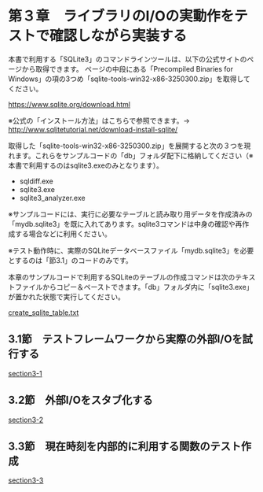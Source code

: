 # 第３章　ライブラリのI/Oの実動作をテストで確認しながら実装する


本書で利用する「SQLite3」のコマンドラインツールは、以下の公式サイトのページから取得できます。
ページの中段にある「Precompiled Binaries for Windows」の項の3つめ「sqlite-tools-win32-x86-3250300.zip」を取得してください。

https://www.sqlite.org/download.html

※公式の「インストール方法」はこちらで参照できます。→ http://www.sqlitetutorial.net/download-install-sqlite/

取得した「sqlite-tools-win32-x86-3250300.zip」を展開すると次の３つを現れます。これらをサンプルコードの「db」フォルダ配下に格納してください（※本書で利用するのはsqlite3.exeのみとなります）。

* sqldiff.exe
* sqlite3.exe
* sqlite3_analyzer.exe

※サンプルコードには、実行に必要なテーブルと読み取り用データを作成済みの「mydb.sqlite3」を既に入れてあります。sqlite3コマンドは中身の確認や再作成する場合などに利用ください。

※テスト動作時に、実際のSQLiteデータベースファイル「mydb.sqlite3」を必要とするのは「節3.1」のコードのみです。

本章のサンプルコードで利用するSQLiteのテーブルの作成コマンドは次のテキストファイルからコピー＆ペーストできます。「db」フォルダ内に「sqlite3.exe」が置かれた状態で実行してください。

[create_sqlite_table.txt](./create_sqlite_table.txt)



## 3.1節　テストフレームワークから実際の外部I/Oを試行する

[section3-1](./section3-1)

## 3.2節　外部I/Oをスタブ化する

[section3-2](./section3-2)

## 3.3節　現在時刻を内部的に利用する関数のテスト作成

[section3-3](./section3-3)

